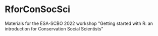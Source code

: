# RforConSocSci
Materials for the ESA-SCBO 2022 workshop "Getting started with R: an introduction for Conservation Social Scientists"
